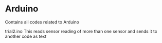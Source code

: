 # Arduino
Contains all codes related to Arduino

trial2.ino
This reads sensor reading of more than one sensor and sends it to another code as text

